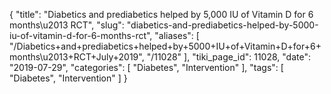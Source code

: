 {
    "title": "Diabetics and prediabetics helped by 5,000 IU of Vitamin D for 6 months\u2013 RCT",
    "slug": "diabetics-and-prediabetics-helped-by-5000-iu-of-vitamin-d-for-6-months-rct",
    "aliases": [
        "/Diabetics+and+prediabetics+helped+by+5000+IU+of+Vitamin+D+for+6+months\u2013+RCT+July+2019",
        "/11028"
    ],
    "tiki_page_id": 11028,
    "date": "2019-07-29",
    "categories": [
        "Diabetes",
        "Intervention"
    ],
    "tags": [
        "Diabetes",
        "Intervention"
    ]
}